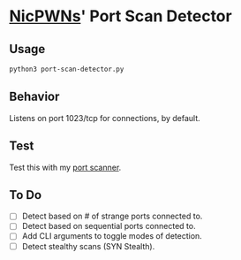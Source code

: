 # [NicPWNs](https://github.com/NicPWNs)' Port Scan Detector

## Usage
```bash
python3 port-scan-detector.py
```

## Behavior
Listens on port 1023/tcp for connections, by default.

## Test
Test this with my [port scanner](../port-scanner).

## To Do
- [ ] Detect based on # of strange ports connected to.
- [ ] Detect based on sequential ports connected to.
- [ ] Add CLI arguments to toggle modes of detection.
- [ ] Detect stealthy scans (SYN Stealth).
